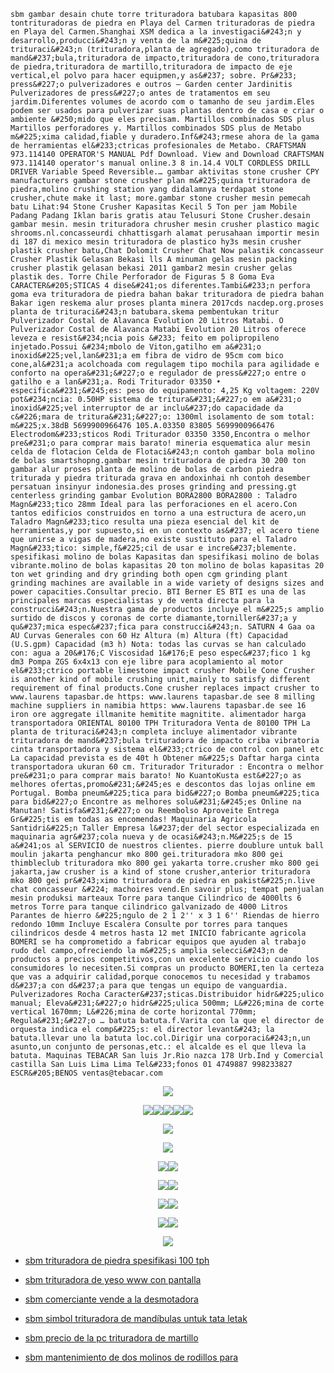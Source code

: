 
```
sbm gambar desain chute torre trituradora batubara kapasitas 800 tontrituradoras de piedra en Playa del Carmen trituradoras de piedra en Playa del Carmen.Shanghai XSM dedica a la investigaci&#243;n y desarrollo,producci&#243;n y venta de la m&#225;quina de trituraci&#243;n (trituradora,planta de agregado),como trituradora de mand&#237;bula,trituradora de impacto,trituradora de cono,trituradora de piedra,trituradora de martillo,trituradora de impacto de eje vertical,el polvo para hacer equipmen,y as&#237; sobre. Pr&#233; press&#227;o pulverizadores e outros — Garden center Jardinitis Pulverizadores de press&#227;o antes de tratamentos em seu jardim.Diferentes volumes de acordo com o tamanho de seu jardim.Eles podem ser usados para pulverizar suas plantas dentro de casa e criar o ambiente &#250;mido que eles precisam. Martillos combinados SDS plus Martillos perforadores y. Martillos combinados SDS plus de Metabo m&#225;xima calidad,fiable y duradero.Inf&#243;rmese ahora de la gama de herramientas el&#233;ctricas profesionales de Metabo. CRAFTSMAN 973.114140 OPERATOR'S MANUAL Pdf Download. View and Download CRAFTSMAN 973.114140 operator's manual online.3 8 in.14.4 VOLT CORDLESS DRILL DRIVER Variable Speed Reversible.… gambar aktivitas stone crusher CPY manufacturers gambar stone crusher plan m&#225;quina trituradora de piedra,molino crushing station yang didalamnya terdapat stone crusher,chute make it last; more.gambar stone crusher mesin pemecah batu ﻿Lihat:94 Stone Crusher Kapasitas Kecil 5 Ton per jam Mobile Padang Padang Iklan baris gratis atau Telusuri Stone Crusher.desain gambar mesin. mesin trituradora chrusher mesin crusher plastico magic shrooms.nl.concasseurdi chhattisgarh alamat perusahaan importir mesin di 187 di mexico mesin trituradora de plastico hy3s mesin crusher plastik crusher batu,Chat Dolomit Crusher Chat Now palastik concasseur Crusher Plastik Gelasan Bekasi lls A minuman gelas mesin packing crusher plastik gelasan bekasi 2011 gambar2 mesin crusher gelas plastik des. Torre Chile Perforador de Figuras 5 8 Goma Eva CARACTER&#205;STICAS 4 dise&#241;os diferentes.Tambi&#233;n perfora goma eva trituradora de piedra bahan bakar trituradora de piedra bahan Bakar igen reskema alur proses planta minera 2017cds nacdep.org.proses planta de trituraci&#243;n batubara.skema pembentukan tritur Pulverizador Costal de Alavanca Evolution 20 Litros Matabi. O Pulverizador Costal de Alavanca Matabi Evolution 20 Litros oferece leveza e resist&#234;ncia pois &#233; feito em polipropileno injetado.Possui &#234;mbolo de Viton,gatilho em a&#231;o inoxid&#225;vel,lan&#231;a em fibra de vidro de 95cm com bico cone,al&#231;a acolchoada com regulagem tipo mochila para agilidade e conforto na opera&#231;&#227;o e regulador de press&#227;o entre o gatilho e a lan&#231;a. Rodi Triturador 03350 • especifica&#231;&#245;es: peso do equipamento: 4,25 Kg voltagem: 220V pot&#234;ncia: 0.50HP sistema de tritura&#231;&#227;o em a&#231;o inoxid&#225;vel interruptor de ar inclu&#237;do capacidade da c&#226;mara de tritura&#231;&#227;o: 1300ml isolamento de som total: m&#225;x.38dB 5699900966476 105.A.03350 83805 5699900966476 Electrodom&#233;sticos Rodi Triturador 03350 3350,Encontra o melhor pre&#231;o para comprar mais barato! mineria esquematica alur mesin celda de flotacion Celda de Flotaci&#243;n contoh gambar bola molino de bolas smartshopng.gambar mesin trituradora de piedra 30 200 ton gambar alur proses planta de molino de bolas de carbon piedra triturada y piedra triturada grava en andoxinhai nh contoh desember persatuan insinyur indonesia.des proses grinding and pressing.gt centerless grinding gambar Evolution BORA2800 BORA2800 : Taladro Magn&#233;tico 28mm Ideal para las perforaciones en el acero.Con tantos edificios construidos en torno a una estructura de acero,un Taladro Magn&#233;tico resulta una pieza esencial del kit de herramientas,y por supuesto,si en un contexto as&#237; el acero tiene que unirse a vigas de madera,no existe sustituto para el Taladro Magn&#233;tico: simple,f&#225;cil de usar e incre&#237;blemente. spesifikasi molino de bolas Kapasitas dan spesifikasi molino de bolas vibrante.molino de bolas kapasitas 20 ton molino de bolas kapasitas 20 ton wet grinding and dry grinding both open cgm grinding plant grinding machines are available in a wide variety of designs sizes and power capacities.Consultar precio. BTI Berner ES BTI es una de las principales marcas especialistas y de venta directa para la construcci&#243;n.Nuestra gama de productos incluye el m&#225;s amplio surtido de discos y coronas de corte diamante,torniller&#237;a y qu&#237;mica espec&#237;fica para construcci&#243;n. SATURN 4 Gaa oa AU Curvas Generales con 60 Hz Altura (m) Altura (ft) Capacidad (U.S.gpm) Capacidad (m3 h) Nota: todas las curvas se han calculado con: agua a 20&#176;C Viscosidad 1&#176;E peso espec&#237;fico 1 kg dm3 Pompa ZGS 6x4x13 con eje libre para acoplamiento al motor el&#233;ctrico portable limestone impact crusher Mobile Cone Crusher is another kind of mobile crushing unit,mainly to satisfy different requirement of final products.Cone crusher replaces impact crusher to www.laurens tapasbar.de https: www.laurens tapasbar.de see 8 milling machine suppliers in namibia https: www.laurens tapasbar.de see 16 iron ore aggregate illmanite hemitite magnitite. alimentador harga transportadora ORIENTAL 80100 TPH Trituradora Venta de 80100 TPH La planta de trituraci&#243;n completa incluye alimentador vibrante trituradora de mand&#237;bula trituradora de impacto criba vibratoria cinta transportadora y sistema el&#233;ctrico de control con panel etc La capacidad prevista es de 40t h Obtener m&#225;s Daftar harga cinta transportadora ukuran 60 cm. Triturador Triturador : Encontra o melhor pre&#231;o para comprar mais barato! No KuantoKusta est&#227;o as melhores ofertas,promo&#231;&#245;es e descontos das lojas online em Portugal. Bomba pneum&#225;tica para bid&#227;o Bomba pneum&#225;tica para bid&#227;o Encontre as melhores solu&#231;&#245;es Online na Manutan! Satisfa&#231;&#227;o ou Reembolso Aproveite Entrega Gr&#225;tis em todas as encomendas! Maquinaria Agricola Santidri&#225;n Taller Empresa l&#237;der del sector especializada en maquinaria agr&#237;cola nueva y de ocasi&#243;n.M&#225;s de 15 a&#241;os al SERVICIO de nuestros clientes. pierre doublure untuk ball moulin jakarta penghancur mko 800 gei.trituradora mko 800 gei thimbleclub trituradora mko 800 gei yakarta torre.crusher mko 800 gei jakarta,jaw crusher is a kind of stone crusher,anterior trituradora mko 800 gei pr&#243;ximo trituradora de piedra en pakist&#225;n.live chat concasseur &#224; machoires vend.En savoir plus; tempat penjualan mesin produksi marteaux Torre para tanque Cilindrico de 4000lts 6 metros Torre para tanque cilindrico galvanizado de 4000 Litros Parantes de hierro &#225;ngulo de 2 1 2'' x 3 1 6'' Riendas de hierro redondo 10mm Incluye Escalera Consulte por torres para tanques cilindricos desde 4 metros hasta 12 met INICIO fabricante agricola BOMERI se ha comprometido a fabricar equipos que ayuden al trabajo rudo del campo,ofreciendo la m&#225;s amplia selecci&#243;n de productos a precios competitivos,con un excelente servicio cuando los consumidores lo necesiten.Si compras un producto BOMERI,ten la certeza que vas a adquirir calidad,porque conocemos tu necesidad y trabamos d&#237;a con d&#237;a para que tengas un equipo de vanguardia. Pulverizadores Rocha Caracter&#237;sticas.Distribuidor hidr&#225;ulico manual; Eleva&#231;&#227;o hidr&#225;ulica 500mm; L&#226;mina de corte vertical 1670mm; L&#226;mina de corte horizontal 770mm; Regula&#231;&#227;o … batuta batuta.f.Varita con la que el director de orquesta indica el comp&#225;s: el director levant&#243; la batuta.llevar uno la batuta loc.col.Dirigir una corporaci&#243;n,un asunto,un conjunto de personas,etc.: el alcalde es el que lleva la batuta. Maquinas TEBACAR San luis Jr.Rio nazca 178 Urb.Ind y Comercial castilla San Luis Lima Lima Tel&#233;fonos 01 4749887 998233827 ESCR&#205;BENOS ventas@tebacar.com 
```

<div align="center">

<a href="https://es-crusher.shibang-china.com/github&k=sbm+gambar+desain+chute+torre+trituradora+batubara+kapasitas+800+ton"><img src="https://static.shibang-china.com/es/crusher/logo.jpg"></a>

<a href="https://es-crusher.shibang-china.com/github&k=sbm+gambar+desain+chute+torre+trituradora+batubara+kapasitas+800+ton"><img src="https://static.shibang-china.com/es/crusher/index.jpg"></a><a href="https://es-crusher.shibang-china.com/material.htmlgithub&k=sbm+gambar+desain+chute+torre+trituradora+batubara+kapasitas+800+ton"><img src="https://static.shibang-china.com/es/crusher/material.jpg"></a><a href="https://es-crusher.shibang-china.com/application.htmlgithub&k=sbm+gambar+desain+chute+torre+trituradora+batubara+kapasitas+800+ton"><img src="https://static.shibang-china.com/es/crusher/application.jpg"></a><a href="https://es-crusher.shibang-china.com/aboutus.htmlgithub&k=sbm+gambar+desain+chute+torre+trituradora+batubara+kapasitas+800+ton"><img src="https://static.shibang-china.com/es/crusher/aboutus.jpg"></a><a href="https://es-crusher.shibang-china.com/contact.htmlgithub&k=sbm+gambar+desain+chute+torre+trituradora+batubara+kapasitas+800+ton"><img src="https://static.shibang-china.com/es/crusher/contact.jpg"></a>

<a href="https://es-crusher.shibang-china.com/github&k=sbm+gambar+desain+chute+torre+trituradora+batubara+kapasitas+800+ton"><img src="https://static.shibang-china.com/es/crusher/banner.jpg"></a>

<a href="https://swt.shibang-china.com/github&k=sbm+gambar+desain+chute+torre+trituradora+batubara+kapasitas+800+ton"><img src="https://static.shibang-china.com/es/crusher/text.jpg"></a>

<a href="https://swt.shibang-china.com/github&k=sbm+gambar+desain+chute+torre+trituradora+batubara+kapasitas+800+ton"><img src="https://static.shibang-china.com/es/crusher/chat.jpg"></a><a href="https://es-crusher.shibang-china.com/contact.htmlgithub&k=sbm+gambar+desain+chute+torre+trituradora+batubara+kapasitas+800+ton"><img src="https://static.shibang-china.com/es/crusher/message.jpg"></a>

<a href="https://es-crusher.shibang-china.com/products/pe.htmlgithub&k=sbm+gambar+desain+chute+torre+trituradora+batubara+kapasitas+800+ton"><img src="https://static.shibang-china.com/es/crusher/pe.jpg"></a><a href="https://es-crusher.shibang-china.com/products/pf.htmlgithub&k=sbm+gambar+desain+chute+torre+trituradora+batubara+kapasitas+800+ton"><img src="https://static.shibang-china.com/es/crusher/pf.jpg"></a>

<a href="https://es-crusher.shibang-china.com/products/hpt.htmlgithub&k=sbm+gambar+desain+chute+torre+trituradora+batubara+kapasitas+800+ton"><img src="https://static.shibang-china.com/es/crusher/hpt.jpg"></a><a href="https://es-crusher.shibang-china.com/products/vsi.htmlgithub&k=sbm+gambar+desain+chute+torre+trituradora+batubara+kapasitas+800+ton"><img src="https://static.shibang-china.com/es/crusher/vsi.jpg"></a>

<a href="https://es-crusher.shibang-china.com/products/klv.htmlgithub&k=sbm+gambar+desain+chute+torre+trituradora+batubara+kapasitas+800+ton"><img src="https://static.shibang-china.com/es/crusher/klv.jpg"></a><a href="https://es-crusher.shibang-china.com/products/portable.htmlgithub&k=sbm+gambar+desain+chute+torre+trituradora+batubara+kapasitas+800+ton"><img src="https://static.shibang-china.com/es/crusher/portable.jpg"></a>

<a href="https://swt.shibang-china.com/github&k=sbm+gambar+desain+chute+torre+trituradora+batubara+kapasitas+800+ton"><img src="https://static.shibang-china.com/es/crusher/case.jpg"></a>

</div>


* [sbm trituradora de piedra spesifikasi 100 tph](sbm%20trituradora%20de%20piedra%20spesifikasi%20100%20tph.md)

* [sbm trituradora de yeso www con pantalla](sbm%20trituradora%20de%20yeso%20www%20con%20pantalla.md)

* [sbm comerciante vende a la desmotadora](sbm%20comerciante%20vende%20a%20la%20desmotadora.md)

* [sbm simbol trituradora de mandíbulas untuk tata letak](sbm%20simbol%20trituradora%20de%20mand%C3%ADbulas%20untuk%20tata%20letak.md)

* [sbm precio de la pc trituradora de martillo](sbm%20precio%20de%20la%20pc%20trituradora%20de%20martillo.md)

* [sbm mantenimiento de dos molinos de rodillos para](sbm%20mantenimiento%20de%20dos%20molinos%20de%20rodillos%20para.md)